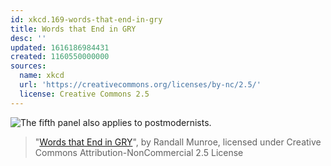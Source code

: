 ```yaml
---
id: xkcd.169-words-that-end-in-gry
title: Words that End in GRY
desc: ''
updated: 1616186984431
created: 1160550000000
sources:
  name: xkcd
  url: 'https://creativecommons.org/licenses/by-nc/2.5/'
  license: Creative Commons 2.5
---
```

![The fifth panel also applies to postmodernists.](https://imgs.xkcd.com/comics/words_that_end_in_gry.png)
> "[Words that End in GRY](https://xkcd.com/169/)", by Randall Munroe, licensed under Creative Commons Attribution-NonCommercial 2.5 License
